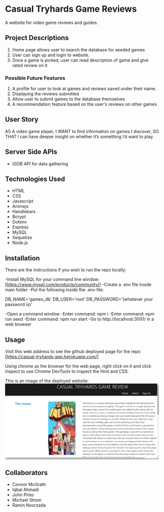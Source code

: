 # Casual Tryhards Game Reviews
A website for video game reviews and guides.

## Project Descriptions
1. Home page allows user to search the database for seeded games
2. User can sign up and login to website.
3. Once a game is picked, user can read description of game and give rated review on it
### Possible Future Features
1. A profile for user to look at games and reviews saved under their name.
2. Displaying the reviews submitted
3. Allow user to submit games to the database themselves
4. A recommendation feature based on the user's reviews on other games

## User Story
AS A video game player, 
I WANT to find information on games I discover, 
SO THAT I can have deeper insight on whether it’s something I’d want to play.

## Server Side APIs
- IGDB API for data gathering

## Technologies Used
- HTML
- CSS
- Javascript
- Animejs
- Handlebars
- Bcrypt
- Dotenv
- Express
- MySQL
- Sequelize
- Node.js

## Installation
There are the instructions if you wish to run the repo locally:

-Install MySQL for your command line window: [https://www.mysql.com/products/community/]
-Create a .env file inside main folder
-Put the following inside the .env file:

DB_NAME='games_db'
DB_USER='root'
DB_PASSWORD='(whatever your password is)'

-Open a command window
-Enter command: npm i
-Enter command: npm run seed
-Enter command: npm run start
-Go to http://localhost:3001/ in a web browser

## Usage

Visit this web address to see the github deployed page for the repo [https://casual-tryhards-app.herokuapp.com/]

Using chrome as the browser for the web page, right click on it and click inspect to use Chrome DevTools to inspect the html and CSS.

This is an image of the deployed website:
![alt expected website](https://github.com/CJMerit/Casual-Tryhards-Game-Reviews/blob/main/public/casual_tryhards.png)

## Collaborators
- Connor McGrath
- Iqbal Ahmadi
- John Pinto
- Michael Strom
- Ramin Noorzada

